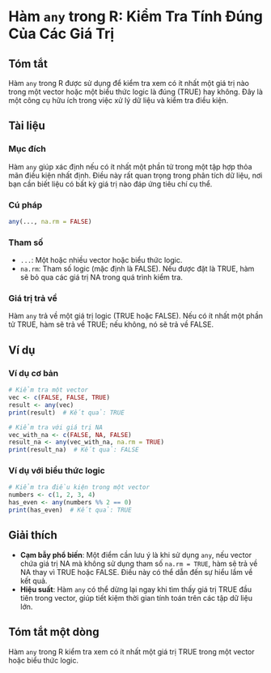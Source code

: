 <!--
Meta Description: # Hàm `any` trong R: Kiểm Tra Tính Đúng Của Các Giá Trị ## Tóm tắt Hàm `any` trong R được sử dụng để kiểm tra xem có ít nhất một giá trị nào trong một...
Meta Keywords: một, true, any, trong, giá
-->

# Hàm `any` trong R: Kiểm Tra Tính Đúng Của Các Giá Trị

## Tóm tắt
Hàm `any` trong R được sử dụng để kiểm tra xem có ít nhất một giá trị nào trong một vector hoặc một biểu thức logic là đúng (TRUE) hay không. Đây là một công cụ hữu ích trong việc xử lý dữ liệu và kiểm tra điều kiện.

## Tài liệu
### Mục đích
Hàm `any` giúp xác định nếu có ít nhất một phần tử trong một tập hợp thỏa mãn điều kiện nhất định. Điều này rất quan trọng trong phân tích dữ liệu, nơi bạn cần biết liệu có bất kỳ giá trị nào đáp ứng tiêu chí cụ thể.

### Cú pháp
```R
any(..., na.rm = FALSE)
```

### Tham số
- `...`: Một hoặc nhiều vector hoặc biểu thức logic.
- `na.rm`: Tham số logic (mặc định là FALSE). Nếu được đặt là TRUE, hàm sẽ bỏ qua các giá trị NA trong quá trình kiểm tra.

### Giá trị trả về
Hàm `any` trả về một giá trị logic (TRUE hoặc FALSE). Nếu có ít nhất một phần tử TRUE, hàm sẽ trả về TRUE; nếu không, nó sẽ trả về FALSE.

## Ví dụ
### Ví dụ cơ bản
```R
# Kiểm tra một vector
vec <- c(FALSE, FALSE, TRUE)
result <- any(vec)
print(result)  # Kết quả: TRUE

# Kiểm tra với giá trị NA
vec_with_na <- c(FALSE, NA, FALSE)
result_na <- any(vec_with_na, na.rm = TRUE)
print(result_na)  # Kết quả: FALSE
```

### Ví dụ với biểu thức logic
```R
# Kiểm tra điều kiện trong một vector
numbers <- c(1, 2, 3, 4)
has_even <- any(numbers %% 2 == 0)
print(has_even)  # Kết quả: TRUE
```

## Giải thích
- **Cạm bẫy phổ biến**: Một điểm cần lưu ý là khi sử dụng `any`, nếu vector chứa giá trị NA mà không sử dụng tham số `na.rm = TRUE`, hàm sẽ trả về NA thay vì TRUE hoặc FALSE. Điều này có thể dẫn đến sự hiểu lầm về kết quả.
- **Hiệu suất**: Hàm `any` có thể dừng lại ngay khi tìm thấy giá trị TRUE đầu tiên trong vector, giúp tiết kiệm thời gian tính toán trên các tập dữ liệu lớn.

## Tóm tắt một dòng
Hàm `any` trong R kiểm tra xem có ít nhất một giá trị TRUE trong một vector hoặc biểu thức logic.